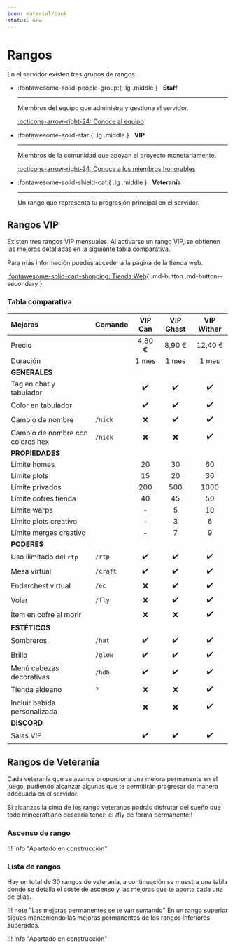```yaml
---
icon: material/bank
status: new
---
```

# Rangos

En el servidor existen tres grupos de rangos:

<div class="grid cards" markdown>

-   :fontawesome-solid-people-group:{ .lg .middle } &nbsp; __Staff__

    ---

    Miembros del equipo que administra y gestiona el servidor.

    [:octicons-arrow-right-24: Conoce al equipo](#)

-   :fontawesome-solid-star:{ .lg .middle } &nbsp; __VIP__

    ---

    Miembros de la comunidad que apoyan el proyecto monetariamente.

    [:octicons-arrow-right-24: Conoce a los miembros honorables](#)

-   :fontawesome-solid-shield-cat:{ .lg .middle } &nbsp; __Veteranía__

    ---

    Un rango que representa tu progresión principal en el servidor.

</div>

## Rangos VIP

Existen tres rangos VIP mensuales. Al activarse un rango VIP, se obtienen las mejoras detalladas en la siguiente tabla comparativa.

Para más información puedes acceder a la página de la tienda web.

[:fontawesome-solid-cart-shopping: Tienda Web](https://store.minexilon.com/){ .md-button .md-button--secondary }

### Tabla comparativa

| Mejoras | Comando | VIP Can | VIP Ghast | VIP Wither |
| :--- | :--- | :---: | :---: | :---: |
| Precio | | 4,80 € | 8,90 € | 12,40 € |
| Duración | | 1 mes | 1 mes | 1 mes |
| **GENERALES** | | | | |
| Tag en chat y tabulador | | ✔️ | ✔️ | ✔️ |
| Color en tabulador | | ✔️ | ✔️ | ✔️ |
| Cambio de nombre | `/nick` | ❌ | ✔️ | ✔️ |
| Cambio de nombre con colores hex | `/nick` | ❌ | ❌ | ✔️ |
| **PROPIEDADES** | | | | |
| Límite homes | | 20 | 30 | 60 |
| Límite plots | | 15 | 20 | 30 |
| Límite privados | | 200 | 500 | 1000 |
| Límite cofres tienda | | 40 | 45 | 50 |
| Límite warps | | - | 5 | 10 |
| Límite plots creativo | | - | 3 | 6 |
| Límite merges creativo | | - | 7 | 9 |
| **PODERES** | | | | |
| Uso ilimitado del `rtp` | `/rtp` | ✔️ | ✔️ | ✔️ |
| Mesa virtual | `/craft` | ✔️ | ✔️ | ✔️ |
| Enderchest virtual | `/ec` | ❌ | ✔️ | ✔️ |
| Volar | `/fly` | ❌ | ✔️ | ✔️ |
| Ítem en cofre al morir | | ❌ | ❌ | ✔️ |
| **ESTÉTICOS** | | | | |
| Sombreros | `/hat` | ✔️ | ✔️ | ✔️ |
| Brillo | `/glow` | ✔️ | ✔️ | ✔️ |
| Menú cabezas decorativas | `/hdb` | ✔️ | ✔️ | ✔️ |
| Tienda aldeano | `?` | ❌ | ❌ | ✔️ |
| Incluir bebida personalizada | | ❌ | ❌ | ✔️ |
| **DISCORD** | | | | |
| Salas VIP | | ✔️ | ✔️ | ✔️ |

## Rangos de Veteranía

Cada veteranía que se avance proporciona una mejora permanente en el juego, pudiendo alcanzar algunas que te permitirán progresar de manera adecuada en el servidor.

Si alcanzas la cima de los rango veteranos podrás disfrutar del sueño que todo minecraftiano desearía tener: el /fly de forma permanente!!

### Ascenso de rango

!!! info "Apartado en construcción"

### Lista de rangos

Hay un total de 30 rangos de veteranía, a continuación se muestra una tabla donde se detalla el coste de ascenso y las mejoras que te aporta cada una de ellas.

!!! note "Las mejoras permanentes se te van sumando"
    En un rango superior sigues manteniendo las mejoras permanentes de los rangos inferiores superados.

!!! info "Apartado en construcción"